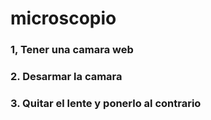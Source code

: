 # microscopio

### 1, Tener una camara web

### 2. Desarmar la camara

### 3. Quitar el lente y ponerlo al contrario


